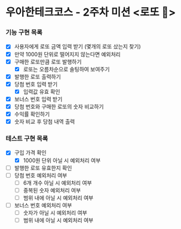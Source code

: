 # 우아한테크코스 - 2주차 미션 <로또 💸>

### 기능 구현 목록

- [x] 사용자에게 로또 금액 입력 받기 (몇개의 로또 샀는지 찾기)
- [x] 만약 1000원 단위로 떨어지지 않는다면 예외처리
- [x] 구매한 로또만큼 로또 발행하기
  - [x] 로또는 오름차순으로 솔팅하여 보여주기
- [x] 발행한 로또 출력하기
- [x] 당첨 번호 입력 받기
  - [x] 입력값 유효 확인
- [x] 보너스 번호 입력 받기
- [x] 당첨 번호와 구매한 로또의 숫자 비교하기
- [x] 수익률 확인하기
- [x] 숫자 비교 후 당첨 내역 출력

### 테스트 구현 목록

- [x] 구입 가격 확인
  - [x] 1000원 단위 아닐 시 예외처리 여부
- [ ] 발행한 로또 유효한지 확인
- [ ] 당첨 번호 예외처리 여부
  - [ ] 6개 개수 아닐 시 예외처리 여부
  - [ ] 중복된 숫자 예외처리 여부
  - [ ] 범위 내에 아닐 시 예외처리 여부
- [ ] 보너스 번호 예외처리 여부
  - [ ] 숫자가 아닐 시 예외처리 여부
  - [ ] 범위 내에 아닐 시 예외처리 여부

